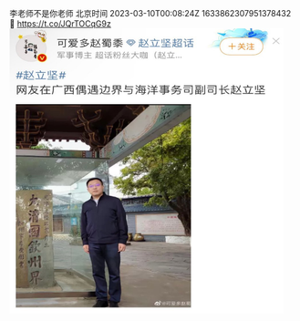 李老师不是你老师 北京时间 2023-03-10T00:08:24Z 1633862307951378432<br>💜 https://t.co/JQrTOCqG9z<br><img src='/temp/image/2023/w-Month-3/1633862307951378432_0.jpg' width='480' height='500'><br><br>